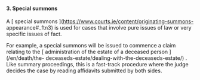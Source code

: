 ####  3\. Special summons

A [ special summons ](https://www.courts.ie/content/originating-summons-
appearance#_ftn3) is used for cases that involve pure issues of law or very
specific issues of fact.

For example, a special summons will be issued to commence a claim relating to
the [ administration of the estate of a deceased person ](/en/death/the-
deceaseds-estate/dealing-with-the-deceaseds-estate/) . Like summary
proceedings, this is a fast-track procedure where the judge decides the case
by reading affidavits submitted by both sides.
